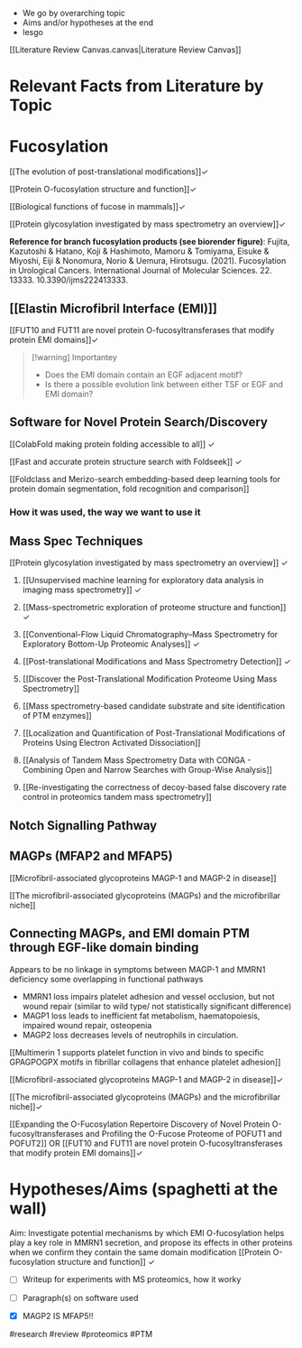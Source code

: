  - We go by overarching topic
- Aims and/or hypotheses at the end
- lesgo

[[Literature Review Canvas.canvas|Literature Review Canvas]]
# Relevant Facts from Literature by Topic

# Fucosylation

[[The evolution of post-translational modifications]]$\checkmark$ 

[[Protein O-fucosylation structure and function]]$\checkmark$ 

[[Biological functions of fucose in mammals]]$\checkmark$ 

[[Protein glycosylation investigated by mass spectrometry an overview]]$\checkmark$ 

**Reference for branch fucosylation products (see biorender figure)**: Fujita, Kazutoshi & Hatano, Koji & Hashimoto, Mamoru & Tomiyama, Eisuke & Miyoshi, Eiji & Nonomura, Norio & Uemura, Hirotsugu. (2021). Fucosylation in Urological Cancers. International Journal of Molecular Sciences. 22. 13333. 10.3390/ijms222413333. 

## [[Elastin Microfibril Interface (EMI)]]

[[FUT10 and FUT11 are novel protein O-fucosyltransferases that modify protein EMI domains]]$\checkmark$ 

> [!warning] Importantey
> - Does the EMI domain contain an EGF adjacent motif? 
> - Is there a possible evolution link between either TSF or EGF and EMI domain?





## Software for Novel Protein Search/Discovery

[[ColabFold making protein folding accessible to all]] $\checkmark$ 

[[Fast and accurate protein structure search with Foldseek]] $\checkmark$ 

[[Foldclass and Merizo-search embedding-based deep learning tools for protein domain segmentation, fold recognition and comparison]]
### How it was used, the way we want to use it

## Mass Spec Techniques

[[Protein glycosylation investigated by mass spectrometry an overview]] $\checkmark$ 

1. [[Unsupervised machine learning for exploratory data analysis in imaging mass spectrometry]] $\checkmark$ 

2. [[Mass-spectrometric exploration of proteome structure and function]] $\checkmark$ 

3. [[Conventional-Flow Liquid Chromatography–Mass Spectrometry for Exploratory Bottom-Up Proteomic Analyses]] $\checkmark$ 

4. [[Post-translational Modifications and Mass Spectrometry Detection]] $\checkmark$ 

5. [[Discover the Post-Translational Modification Proteome Using Mass Spectrometry]]

6. [[Mass spectrometry-based candidate substrate and site identification of PTM enzymes]]

8. [[Localization and Quantification of Post-Translational Modifications of Proteins Using Electron Activated Dissociation]]

9. [[Analysis of Tandem Mass Spectrometry Data with CONGA - Combining Open and Narrow Searches with Group-Wise Analysis]]

10. [[Re-investigating the correctness of decoy-based false discovery rate control in proteomics tandem mass spectrometry]]

## Notch Signalling Pathway


## MAGPs (MFAP2 and MFAP5)

[[Microfibril-associated glycoproteins MAGP-1 and MAGP-2 in disease]]

[[The microfibril-associated glycoproteins (MAGPs) and the microfibrillar niche]]

## Connecting MAGPs, and EMI domain PTM through EGF-like domain binding

Appears to be no linkage in symptoms between MAGP-1 and MMRN1 deficiency some overlapping in functional pathways
- MMRN1 loss impairs platelet adhesion and vessel occlusion, but not wound repair (similar to wild type/ not statistically significant difference)
- MAGP1 loss leads to inefficient fat metabolism, haematopoiesis, impaired wound repair, osteopenia
- MAGP2 loss decreases levels of neutrophils in circulation. 

[[Multimerin 1 supports platelet function in vivo and binds to specific GPAGPOGPX motifs in fibrillar collagens that enhance platelet adhesion]]

[[Microfibril-associated glycoproteins MAGP-1 and MAGP-2 in disease]]$\checkmark$ 

[[The microfibril-associated glycoproteins (MAGPs) and the microfibrillar niche]]$\checkmark$ 

[[Expanding the O-Fucosylation Repertoire Discovery of Novel Protein O-fucosyltransferases and Profiling the O-Fucose Proteome of POFUT1 and POFUT2]] OR
[[FUT10 and FUT11 are novel protein O-fucosyltransferases that modify protein EMI domains]]$\checkmark$ 

# Hypotheses/Aims (spaghetti at the wall)

Aim: Investigate potential mechanisms by which EMI O-fucosylation helps play a key role in MMRN1 secretion, and propose its effects in other proteins when we confirm they contain the same domain modification
[[Protein O-fucosylation structure and function]] $\checkmark$ 

- [ ] Writeup for experiments with MS proteomics, how it worky
- [ ] Paragraph(s) on software used
- [x] MAGP2 IS MFAP5!!



#research #review #proteomics #PTM 
